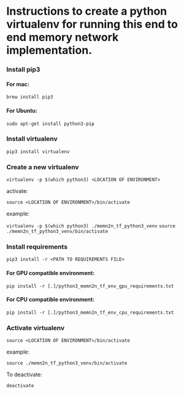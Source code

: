 # Instructions to create a python virtualenv for running this end to end memory network implementation.

### Install pip3

#### For mac:

`brew install pip3`

#### For Ubuntu:

`sudo apt-get install python3-pip`

### Install virtualenv

`pip3 install virtualenv`

### Create a new virtualenv

`virtualenv -p $(which python3) <LOCATION OF ENVIRONMENT>`

activate:

`source <LOCATION OF ENVIRONMENT>/bin/activate`

example:

`virtualenv -p $(which python3) ./memn2n_tf_python3_venv`
`source ./memn2n_tf_python3_venv/bin/activate`

### Install requirements

`pip3 install -r <PATH TO REQUIREMENTS FILE>`

#### For GPU compatible environment:

`pip install -r [.]/python3_memn2n_tf_env_gpu_requirements.txt`

#### For CPU compatible environment:

`pip install -r [.]/python3_memn2n_tf_env_cpu_requirements.txt`

### Activate virtualenv

`source <LOCATION OF ENVIRONMENT>/bin/activate`

example:

`source ./memn2n_tf_python3_venv/bin/activate`

To deactivate:

`deactivate`

